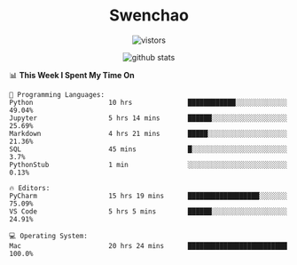 <h1 align="center">Swenchao</h3>

<p align="center">
  <img src="https://visitor-badge.glitch.me/badge?page_id=Swenchao" alt="vistors" />
</p>

<p align="center">
  <img src="https://github-readme-stats.vercel.app/api?username=Swenchao&count_private=true&show_icons=true&theme=vue-dark&hide_title=true" alt="github stats" />
</p>

<!--START_SECTION:waka-->
📊 **This Week I Spent My Time On** 

```text
💬 Programming Languages: 
Python                   10 hrs              ████████████░░░░░░░░░░░░░   49.04% 
Jupyter                  5 hrs 14 mins       ██████░░░░░░░░░░░░░░░░░░░   25.69% 
Markdown                 4 hrs 21 mins       █████░░░░░░░░░░░░░░░░░░░░   21.36% 
SQL                      45 mins             █░░░░░░░░░░░░░░░░░░░░░░░░   3.7% 
PythonStub               1 min               ░░░░░░░░░░░░░░░░░░░░░░░░░   0.13%

🔥 Editors: 
PyCharm                  15 hrs 19 mins      ██████████████████░░░░░░░   75.09% 
VS Code                  5 hrs 5 mins        ██████░░░░░░░░░░░░░░░░░░░   24.91%

💻 Operating System: 
Mac                      20 hrs 24 mins      █████████████████████████   100.0%

```


<!--END_SECTION:waka-->

